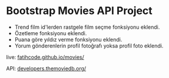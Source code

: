 # Bootstrap Movies API Project

* Trend film id'lerden rastgele film seçme fonksiyonu eklendi.
* Özetleme fonksiyonu eklendi.
* Puana göre yıldız verme fonksiyonu eklendi.
* Yorum gönderenlerin profil fotoğrafı yoksa profil foto eklendi.

live: [fatihcode.github.io/movies/](https://fatihcode.github.io/movies/)

API: [developers.themoviedb.org/](https://developers.themoviedb.org/)
